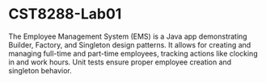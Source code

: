 # CST8288-Lab01
The Employee Management System (EMS) is a Java app demonstrating Builder, Factory, and Singleton design patterns. It allows for creating and managing full-time and part-time employees, tracking actions like clocking in and work hours. Unit tests ensure proper employee creation and singleton behavior.
